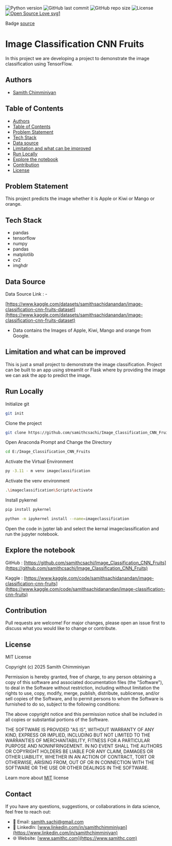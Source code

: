 ![Python version](https://img.shields.io/badge/Python%20version-3.11-lightgrey)
![GitHub last commit](https://img.shields.io/github/last-commit/samithcsachi/Image_Classification_CNN_Fruits)
![GitHub repo size](https://img.shields.io/github/repo-size/samithcsachi/Image_Classification_CNN_Fruits)
![License](https://img.shields.io/badge/License-MIT-green)
[![Open Source Love svg1](https://badges.frapsoft.com/os/v1/open-source.svg?v=103)](https://github.com/ellerbrock/open-source-badges/)

Badge [source](https://shields.io/)

# Image Classification CNN Fruits

In this project we are developing a project to demonstrate the image classification using TensorFlow. 

## Authors

- [Samith Chimminiyan](https://www.github.com/samithcsachi)

## Table of Contents

- [Authors](#Authors)
- [Table of Contents](#table-of-contents)
- [Problem Statement](#problem-statement)
- [Tech Stack](#tech-stack)
- [Data source](#data-source)
- [Limitation and what can be improved](#limitation-and-what-can-be-improved)
- [Run Locally](#run-locally)
- [Explore the notebook](#explore-the-notebook)
- [Contribution](#contribution)
- [License](#license)

## Problem Statement 

This project predicts the image whether it is Apple or Kiwi or Mango or orange. 


## Tech Stack

- pandas
- tensorflow
- numpy
- pandas
- matplotlib
- cv2
- imghdr

## Data Source

Data Source Link : - 

[https://www.kaggle.com/datasets/samithsachidanandan/image-classification-cnn-fruits-dataset](https://www.kaggle.com/datasets/samithsachidanandan/image-classification-cnn-fruits-dataset)

- Data contains the Images of Apple, Kiwi, Mango and orange from Google.

## Limitation and what can be improved

This is just a small project to demonstrate the image classification. Project can be built to an app using streamlit or Flask where by providing the image we can ask the app to predict the image. 


## Run Locally
Initialize git

```bash
git init
```

Clone the project

```bash
git clone https://github.com/samithcsachi/Image_Classification_CNN_Fruits.git
```

Open Anaconda Prompt and Change the Directory 

```bash
cd E:/Image_Classification_CNN_Fruits

```

Activate the Virtual Environment 

```bash
py -3.11 - m venv imageclassification
```
Activate the venv environment

```bash
.\imageclassification\Scripts\activate
```

Install pykernel

```bash
pip install pykernel
```

```bash
python -m ipykernel install --name=imageclassification
```

Open the code in jypter lab and select the kernal imageclassification and run the jupyter notebook. 




## Explore the notebook

GitHub :  [https://github.com/samithcsachi/Image_Classification_CNN_Fruits](https://github.com/samithcsachi/Image_Classification_CNN_Fruits)

Kaggle : [https://www.kaggle.com/code/samithsachidanandan/image-classification-cnn-fruits](https://www.kaggle.com/code/samithsachidanandan/image-classification-cnn-fruits)

## Contribution

Pull requests are welcome! For major changes, please open an issue first to discuss what you would like to change or contribute.

## License

MIT License

Copyright (c) 2025 Samith Chimminiyan

Permission is hereby granted, free of charge, to any person obtaining a copy
of this software and associated documentation files (the "Software"), to deal
in the Software without restriction, including without limitation the rights
to use, copy, modify, merge, publish, distribute, sublicense, and/or sell
copies of the Software, and to permit persons to whom the Software is
furnished to do so, subject to the following conditions:

The above copyright notice and this permission notice shall be included in all
copies or substantial portions of the Software.

THE SOFTWARE IS PROVIDED "AS IS", WITHOUT WARRANTY OF ANY KIND, EXPRESS OR
IMPLIED, INCLUDING BUT NOT LIMITED TO THE WARRANTIES OF MERCHANTABILITY,
FITNESS FOR A PARTICULAR PURPOSE AND NONINFRINGEMENT. IN NO EVENT SHALL THE
AUTHORS OR COPYRIGHT HOLDERS BE LIABLE FOR ANY CLAIM, DAMAGES OR OTHER
LIABILITY, WHETHER IN AN ACTION OF CONTRACT, TORT OR OTHERWISE, ARISING FROM,
OUT OF OR IN CONNECTION WITH THE SOFTWARE OR THE USE OR OTHER DEALINGS IN THE
SOFTWARE.

Learn more about [MIT](https://choosealicense.com/licenses/mit/) license

## Contact
If you have any questions, suggestions, or collaborations in data science, feel free to reach out:
- 📧 Email: [samith.sachi@gmail.com](mailto:samith.sachi@gmail.com)
- 🔗 LinkedIn: [www.linkedin.com/in/samithchimminiyan](https://www.linkedin.com/in/samithchimminiyan)
- 🌐 Website: [www.samithc.com](https://www.samithc.com)
